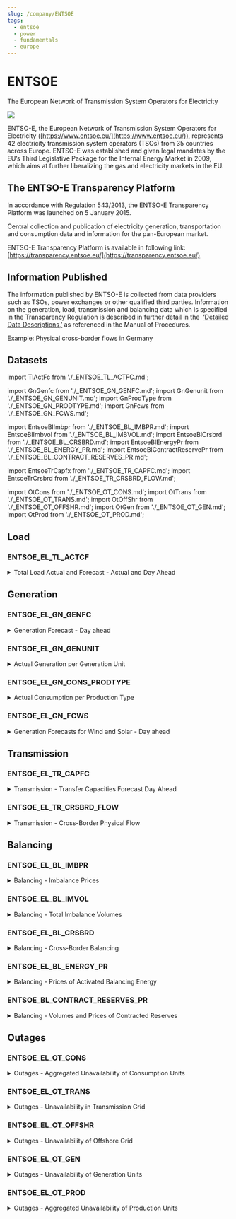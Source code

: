 ```yaml
---
slug: /company/ENTSOE
tags:
  - entsoe
  - power
  - fundamentals
  - europe
---
```

ENTSOE
=========
The European Network of Transmission System Operators for Electricity

![](/img/data/entsoe.svg)


ENTSO-E, the European Network of Transmission System Operators for Electricity ([https://www.entsoe.eu/](https://www.entsoe.eu/)), represents 42 electricity transmission system operators (TSOs) from 35 countries across Europe. ENTSO-E was established and given legal mandates by the EU’s Third Legislative Package for the Internal Energy Market in 2009, which aims at further liberalizing the gas and electricity markets in the EU.

## The ENTSO-E Transparency Platform

In accordance with Regulation 543/2013, the ENTSO-E Transparency Platform was launched on 5 January 2015.

Central collection and publication of electricity generation, transportation and consumption data and information for the pan-European market.

ENTSO-E Transparency Platform is available in following link: [https://transparency.entsoe.eu/](https://transparency.entsoe.eu/)

## Information Published

The information published by ENTSO-E is collected from data providers such as TSOs, power exchanges or other qualified third parties. Information on the generation, load, transmission and balancing data which is specified in the Transparency Regulation is described in further detail in the  [‘Detailed Data Descriptions,’](https://www.entsoe.eu/fileadmin/user_upload/_library/resources/Transparency/02_MoP%20Ref02%20-%20DDD_V2R5.pdf) as referenced in the Manual of Procedures.

Example: Physical cross-border flows in Germany

## Datasets
import TlActFc from './_ENTSOE_TL_ACTFC.md';

import GnGenfc from './_ENTSOE_GN_GENFC.md';
import GnGenunit from './_ENTSOE_GN_GENUNIT.md';
import GnProdType from './_ENTSOE_GN_PRODTYPE.md';
import GnFcws from './_ENTSOE_GN_FCWS.md';

import EntsoeBlImbpr from './_ENTSOE_BL_IMBPR.md';
import EntsoeBlImbvol from './_ENTSOE_BL_IMBVOL.md';
import EntsoeBlCrsbrd from './_ENTSOE_BL_CRSBRD.md';
import EntsoeBlEnergyPr from './_ENTSOE_BL_ENERGY_PR.md';
import EntsoeBlContractReservePr from './_ENTSOE_BL_CONTRACT_RESERVES_PR.md';

import EntsoeTrCapfx from './_ENTSOE_TR_CAPFC.md';
import EntsoeTrCrsbrd from './_ENTSOE_TR_CRSBRD_FLOW.md';

import OtCons from './_ENTSOE_OT_CONS.md';
import OtTrans from './_ENTSOE_OT_TRANS.md';
import OtOffShr from './_ENTSOE_OT_OFFSHR.md';
import OtGen from './_ENTSOE_OT_GEN.md';
import OtProd from './_ENTSOE_OT_PROD.md';

## Load
### ENTSOE_EL_TL_ACTCF
<details>
<summary>Total Load Actual and Forecast - Actual and Day Ahead</summary>
<TlActFc/>
</details>

## Generation
### ENTSOE_EL_GN_GENFC
<details>
<summary>Generation Forecast - Day ahead</summary>
<GnGenfc />
</details>

### ENTSOE_EL_GN_GENUNIT
<details>
<summary>Actual Generation per Generation Unit</summary>
<GnGenunit />
</details>

### ENTSOE_EL_GN_CONS_PRODTYPE
<details>
<summary>Actual Consumption per Production Type</summary>
<GnProdType />
</details>

### ENTSOE_EL_GN_FCWS
<details>
<summary>Generation Forecasts for Wind and Solar - Day ahead</summary>
<GnFcws />
</details>

## Transmission
### ENTSOE_EL_TR_CAPFC
<details>
<summary>Transmission - Transfer Capacities Forecast Day Ahead</summary>
<EntsoeTrCapfx />
</details>

### ENTSOE_EL_TR_CRSBRD_FLOW
<details>
<summary>Transmission - Cross-Border Physical Flow</summary>
<EntsoeTrCrsbrd />
</details>

## Balancing
### ENTSOE_EL_BL_IMBPR
<details>
<summary>Balancing - Imbalance Prices</summary>
<EntsoeBlImbpr />
</details>

### ENTSOE_EL_BL_IMVOL
<details>
<summary>Balancing - Total Imbalance Volumes</summary>
<EntsoeBlImbvol />
</details>

### ENTSOE_EL_BL_CRSBRD
<details>
<summary>Balancing - Cross-Border Balancing</summary>
<EntsoeBlCrsbrd />
</details>

### ENTSOE_EL_BL_ENERGY_PR
<details>
<summary>Balancing - Prices of Activated Balancing Energy</summary>
<EntsoeBlEnergyPr/>
</details>

### ENTSOE_BL_CONTRACT_RESERVES_PR
<details>
<summary>Balancing - Volumes and Prices of Contracted Reserves</summary>
<EntsoeBlContractReservePr/>
</details>

## Outages

### ENTSOE_EL_OT_CONS
<details>
<summary>Outages - Aggregated Unavailability of Consumption Units</summary>
<OtCons />
</details>

### ENTSOE_EL_OT_TRANS
<details>
<summary>Outages - Unavailability in Transmission Grid</summary>
<OtTrans />
</details>

### ENTSOE_EL_OT_OFFSHR
<details>
<summary>Outages - Unavailability of Offshore Grid</summary>
<OtOffShr />
</details>

### ENTSOE_EL_OT_GEN
<details>
<summary>Outages - Unavailability of Generation Units</summary>
<OtGen />
</details>

### ENTSOE_EL_OT_PROD
<details>
<summary>Outages - Aggregated Unavailability of Production Units</summary>
<OtProd />
</details>